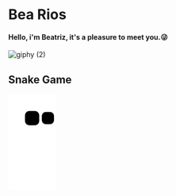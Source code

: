 <h1>Bea Rios</h1>

<h4>Hello, i'm Beatriz, it's a pleasure to meet you.😜</h4>

![giphy (2)](https://github.com/bea2001/bea2001/assets/108153965/8cbc59e6-0c4f-4f3e-8c28-e7204dd41cf3)

<h2>Snake Game</h2>

![snake gif](https://github.com/bea2001/bea2001/blob/output/github-contribution-grid-snake.svg)
